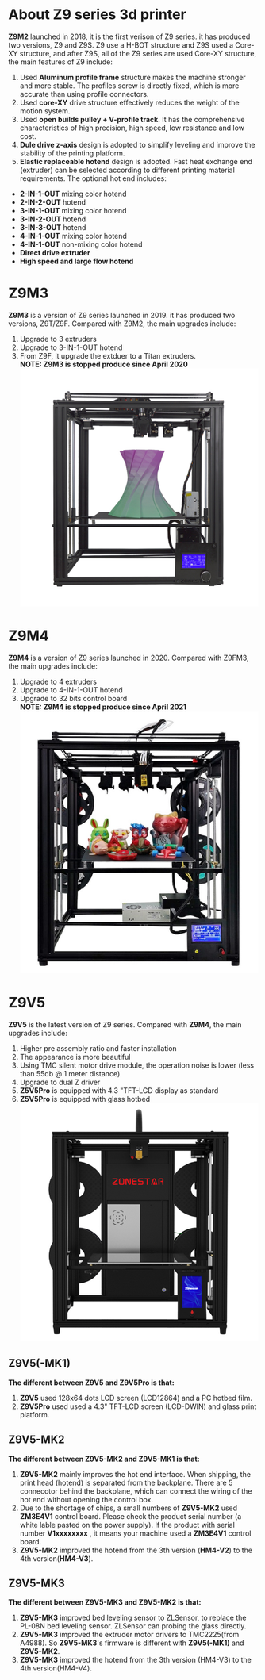# About Z9 series 3d printer
**Z9M2** launched in 2018, it is the first verison of Z9 series. it has produced two versions, Z9 and Z9S. Z9 use a H-BOT structure and Z9S used a Core-XY structure, and after Z9S, all of the Z9 series are used Core-XY structure, the main features of Z9 include:  
1. Used **Aluminum profile frame** structure makes the machine  stronger and more stable. The profiles screw is directly fixed, which is more accurate than using profile connectors.  
2. Used **core-XY** drive structure effectively reduces the weight of the motion system.
3. Used **open builds pulley + V-profile track**. It has the comprehensive characteristics of high precision, high speed, low resistance and low cost.  
4. **Dule drive z-axis** design is adopted to simplify leveling and improve the stability of the printing platform.  
5. **Elastic replaceable hotend** design is adopted. Fast heat exchange end (extruder) can be selected according to different printing material requirements. The optional hot end includes:  
- **2-IN-1-OUT** mixing color hotend    
- **2-IN-2-OUT** hotend   
- **3-IN-1-OUT** mixing color hotend  
- **3-IN-2-OUT** hotend  
- **3-IN-3-OUT** hotend  
- **4-IN-1-OUT** mixing color hotend  
- **4-IN-1-OUT** non-mixing color hotend    
- **Direct drive extruder**  
- **High speed and large flow hotend**  


# Z9M3 
**Z9M3** is a version of Z9 series launched in 2019.  it has produced two versions, Z9T/Z9F. Compared with Z9M2, the main upgrades include:  
1. Upgrade to 3 extruders  
2. Upgrade to 3-IN-1-OUT hotend  
3. From Z9F, it upgrade the extduer to a Titan extruders.  
**NOTE: Z9M3 is stopped produce since April 2020**  
![Z9FM3](Z9M3.jpg)  

# Z9M4 
**Z9M4** is a version of Z9 series launched in 2020. Compared with Z9FM3, the main upgrades include:  
1. Upgrade to 4 extruders  
2. Upgrade to 4-IN-1-OUT hotend  
3. Upgrade to 32 bits control board  
**NOTE: Z9M4 is stopped produce since April 2021**  
![Z9M4](Z9M4.jpg)

# Z9V5
**Z9V5** is the latest version of Z9 series. Compared with **Z9M4**, the main upgrades include:
1. Higher pre assembly ratio and faster installation
2. The appearance is more beautiful
3. Using TMC silent motor drive module, the operation noise is lower (less than 55db @ 1 meter distance)
4. Upgrade to dual Z driver
5. **Z5V5Pro** is equipped with 4.3 "TFT-LCD display as standard
6. **Z5V5Pro** is equipped with glass hotbed
![Z9V5](Z9V5.jpg)

## Z9V5(-MK1) 
**The different between Z9V5 and Z9V5Pro is that:**    
1. **Z9V5** used 128x64 dots LCD screen (LCD12864) and a PC hotbed film.  
2. **Z9V5Pro** used used a 4.3" TFT-LCD screen (LCD-DWIN) and glass print platform.  

## Z9V5-MK2 
**The different between Z9V5-MK2 and Z9V5-MK1 is that:**    
1. **Z9V5-MK2** mainly improves the hot end interface. When shipping, the print head (hotend) is separated from the backplane. There are 5 connecotor behind the backplane, which can connect the wiring of the hot end without opening the control box.  
2. Due to the shortage of chips, a small numbers of **Z9V5-MK2** used **ZM3E4V1** control board. Please check the product serial number (a white lable pasted on the power supply). If the product with serial number **V1xxxxxxxx** , it means your machine used a **ZM3E4V1** control board.    
3. **Z9V5-MK2** improved the hotend from the 3th version (**HM4-V2**) to the 4th version(**HM4-V3**).  

## Z9V5-MK3 
**The different between Z9V5-MK3 and Z9V5-MK2 is that:**  
1. **Z9V5-MK3** improved bed leveling sensor to ZLSensor, to replace the PL-08N bed leveling sensor. ZLSensor can probing the glass directly.  
2. **Z9V5-MK3** improved the extruder motor drivers to TMC2225(from A4988). So **Z9V5-MK3**'s firmware is different with **Z9V5(-MK1)** and **Z9V5-MK2**.  
3. **Z9V5-MK3** improved the hotend from the 3th version (HM4-V3) to the 4th version(HM4-V4).

